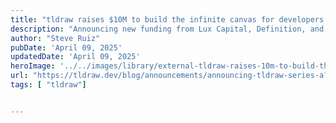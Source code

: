 ```yaml
---
title: "tldraw raises $10M to build the infinite canvas for developers • tldraw Blog"
description: "Announcing new funding from Lux Capital, Definition, and more"
author: "Steve Ruiz"
pubDate: 'April 09, 2025'
updatedDate: 'April 09, 2025'
heroImage: '../../images/library/external-tldraw-raises-10m-to-build-the-infinite-canvas-for-developers-tldraw-blog/banner_16_9-1-20250912-151150.png'
url: "https://tldraw.dev/blog/announcements/announcing-tldraw-series-a?ref=pwv.com"
tags: [ "tldraw"]


---
```


